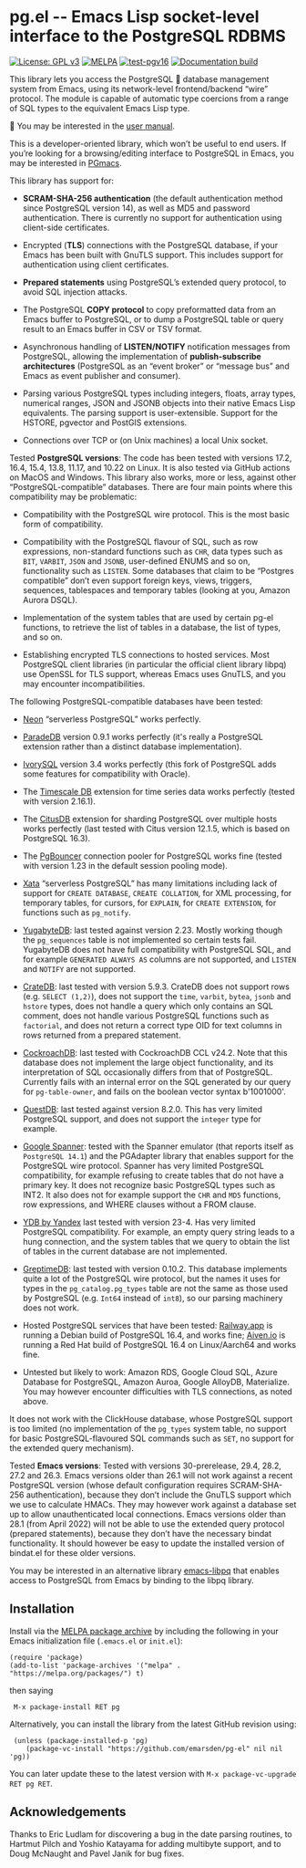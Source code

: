 # pg.el -- Emacs Lisp socket-level interface to the PostgreSQL RDBMS

[![License: GPL v3](https://img.shields.io/badge/License-GPL%20v3-blue.svg)](https://www.gnu.org/licenses/gpl-3.0.html)
[![MELPA](https://melpa.org/packages/pg-badge.svg)](https://melpa.org/#/pg)
[![test-pgv16](https://github.com/emarsden/pg-el/workflows/test-pgv16/badge.svg)](https://github.com/emarsden/pg-el/actions/)
[![Documentation build](https://img.shields.io/github/actions/workflow/status/emarsden/pg-el/mdbook.yml?label=Documentation)](https://github.com/emarsden/pg-el/actions/)

This library lets you access the PostgreSQL 🐘 database management system from Emacs, using its
network-level frontend/backend “wire” protocol. The module is capable of automatic type coercions from a
range of SQL types to the equivalent Emacs Lisp type.

📖 You may be interested in the [user manual](https://emarsden.github.io/pg-el/).

This is a developer-oriented library, which won’t be useful to end users. If you’re looking for a
browsing/editing interface to PostgreSQL in Emacs, you may be interested in
[PGmacs](https://github.com/emarsden/pgmacs/).

This library has support for:

- **SCRAM-SHA-256 authentication** (the default authentication method since PostgreSQL version 14),
  as well as MD5 and password authentication. There is currently no support for authentication
  using client-side certificates.

- Encrypted (**TLS**) connections with the PostgreSQL database, if your Emacs has been built with
  GnuTLS support. This includes support for authentication using client certificates.

- **Prepared statements** using PostgreSQL’s extended query protocol, to avoid SQL injection
  attacks.

- The PostgreSQL **COPY protocol** to copy preformatted data from an Emacs buffer to PostgreSQL, or
  to dump a PostgreSQL table or query result to an Emacs buffer in CSV or TSV format.

- Asynchronous handling of **LISTEN/NOTIFY** notification messages from PostgreSQL, allowing the
  implementation of **publish-subscribe architectures** (PostgreSQL as an “event broker” or
  “message bus” and Emacs as event publisher and consumer).

- Parsing various PostgreSQL types including integers, floats, array types, numerical ranges, JSON
  and JSONB objects into their native Emacs Lisp equivalents. The parsing support is
  user-extensible. Support for the HSTORE, pgvector and PostGIS extensions.

- Connections over TCP or (on Unix machines) a local Unix socket.


Tested **PostgreSQL versions**: The code has been tested with versions 17.2, 16.4, 15.4, 13.8,
11.17, and 10.22 on Linux. It is also tested via GitHub actions on MacOS and Windows. This library
also works, more or less, against other “PostgreSQL-compatible” databases. There are four main points
where this compatibility may be problematic: 

- Compatibility with the PostgreSQL wire protocol. This is the most basic form of compatibility.

- Compatibility with the PostgreSQL flavour of SQL, such as row expressions, non-standard functions
  such as `CHR`, data types such as `BIT`, `VARBIT`, `JSON` and `JSONB`, user-defined ENUMS and so
  on, functionality such as `LISTEN`. Some databases that claim to be “Postgres compatible” don’t
  even support foreign keys, views, triggers, sequences, tablespaces and temporary tables (looking
  at you, Amazon Aurora DSQL).

- Implementation of the system tables that are used by certain pg-el functions, to retrieve the list
  of tables in a database, the list of types, and so on.

- Establishing encrypted TLS connections to hosted services. Most PostgreSQL client libraries (in
  particular the official client library libpq) use OpenSSL for TLS support, whereas Emacs uses
  GnuTLS, and you may encounter incompatibilities.

The following PostgreSQL-compatible databases have been tested:

- [Neon](https://neon.tech/) “serverless PostgreSQL” works perfectly.

- [ParadeDB](https://www.paradedb.com/) version 0.9.1 works perfectly (it's really a PostgreSQL
  extension rather than a distinct database implementation).

- [IvorySQL](https://www.ivorysql.org/) version 3.4 works perfectly (this fork of PostgreSQL adds
  some features for compatibility with Oracle).

- The [Timescale DB](https://www.timescale.com/) extension for time series data works perfectly
  (tested with version 2.16.1).

- The [CitusDB](https://github.com/citusdata/citus) extension for sharding PostgreSQL over multiple
  hosts works perfectly (last tested with Citus version 12.1.5, which is based on PostgreSQL 16.3).

- The [PgBouncer](https://www.pgbouncer.org/) connection pooler for PostgreSQL works fine (tested
  with version 1.23 in the default session pooling mode).

- [Xata](https://xata.io/) “serverless PostgreSQL” has many limitations including lack of support
  for `CREATE DATABASE`, `CREATE COLLATION`, for XML processing, for temporary tables, for cursors,
  for `EXPLAIN`, for `CREATE EXTENSION`, for functions such as `pg_notify`.

- [YugabyteDB](https://yugabyte.com/): last tested against version 2.23. Mostly working though the
  `pg_sequences` table is not implemented so certain tests fail. YugabyteDB does not have full
  compatibility with PostgreSQL SQL, and for example `GENERATED ALWAYS AS` columns are not
  supported, and `LISTEN` and `NOTIFY` are not supported.

- [CrateDB](https://crate.io/): last tested with version 5.9.3. CrateDB does not support rows (e.g.
  `SELECT (1,2)`), does not support the `time`, `varbit`, `bytea`, `jsonb` and `hstore` types, does
  not handle a query which only contains an SQL comment, does not handle various PostgreSQL
  functions such as `factorial`, and does not return a correct type OID for text columns in rows
  returned from a prepared statement.

- [CockroachDB](https://github.com/cockroachdb/cockroach): last tested with CockroachDB CCL v24.2.
  Note that this database does not implement the large object functionality, and its interpretation
  of SQL occasionally differs from that of PostgreSQL. Currently fails with an internal error on the
  SQL generated by our query for `pg-table-owner`, and fails on the boolean vector syntax
  b'1001000'.

- [QuestDB](https://questdb.io/): last tested against version 8.2.0. This has very limited PostgreSQL
  support, and does not support the `integer` type for example.

- [Google Spanner](https://cloud.google.com/spanner): tested with the Spanner emulator (that reports
  itself as `PostgreSQL 14.1`) and the PGAdapter library that enables support for the PostgreSQL
  wire protocol. Spanner has very limited PostgreSQL compatibility, for example refusing to create
  tables that do not have a primary key. It does not recognize basic PostgreSQL types such as INT2.
  It also does not for example support the `CHR` and `MD5` functions, row expressions, and WHERE
  clauses without a FROM clause.

- [YDB by Yandex](https://ydb.tech/docs/en/postgresql/docker-connect) last tested with version 23-4.
  Has very limited PostgreSQL compatibility. For example, an empty query string leads to a hung
  connection, and the system tables that we query to obtain the list of tables in the current
  database are not implemented.

- [GreptimeDB](https://github.com/GrepTimeTeam/greptimedb): last tested with version 0.10.2. This
  database implements quite a lot of the PostgreSQL wire protocol, but the names it uses for types
  in the `pg_catalog.pg_types` table are not the same as those used by PostgreSQL (e.g. `Int64`
  instead of `int8`), so our parsing machinery does not work.

- Hosted PostgreSQL services that have been tested: [Railway.app](https://railway.app/) is running a
  Debian build of PostgreSQL 16.4, and works fine; [Aiven.io](https://aiven.io/) is running a Red
  Hat build of PostgreSQL 16.4 on Linux/Aarch64 and works fine.

- Untested but likely to work: Amazon RDS, Google Cloud SQL, Azure Database for PostgreSQL, Amazon
  Auroa, Google AlloyDB, Materialize. You may however encounter difficulties with TLS connections,
  as noted above.

It does not work with the ClickHouse database, whose PostgreSQL support is too limited (no
implementation of the `pg_types` system table, no support for basic PostgreSQL-flavoured SQL
commands such as `SET`, no support for the extended query mechanism).

Tested **Emacs versions**: Tested with versions 30-prerelease, 29.4, 28.2, 27.2 and 26.3. Emacs
versions older than 26.1 will not work against a recent PostgreSQL version (whose default
configuration requires SCRAM-SHA-256 authentication), because they don’t include the GnuTLS support
which we use to calculate HMACs. They may however work against a database set up to allow
unauthenticated local connections. Emacs versions older than 28.1 (from April 2022) will not be able
to use the extended query protocol (prepared statements), because they don’t have the necessary
bindat functionality. It should however be easy to update the installed version of bindat.el for
these older versions.

You may be interested in an alternative library [emacs-libpq](https://github.com/anse1/emacs-libpq)
that enables access to PostgreSQL from Emacs by binding to the libpq library.


## Installation

Install via the [MELPA package archive](https://melpa.org/partials/getting-started.html) by
including the following in your Emacs initialization file (`.emacs.el` or `init.el`):

    (require 'package)
    (add-to-list 'package-archives '("melpa" . "https://melpa.org/packages/") t)

then saying 

     M-x package-install RET pg

Alternatively, you can install the library from the latest GitHub revision using:

     (unless (package-installed-p 'pg)
        (package-vc-install "https://github.com/emarsden/pg-el" nil nil 'pg))

You can later update these to the latest version with `M-x package-vc-upgrade RET pg RET`.




## Acknowledgements

Thanks to Eric Ludlam for discovering a bug in the date parsing routines, to Hartmut Pilch and
Yoshio Katayama for adding multibyte support, and to Doug McNaught and Pavel Janik for bug fixes.

